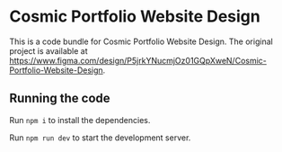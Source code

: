 
  # Cosmic Portfolio Website Design

  This is a code bundle for Cosmic Portfolio Website Design. The original project is available at https://www.figma.com/design/P5jrkYNucmjOz01GQpXweN/Cosmic-Portfolio-Website-Design.

  ## Running the code

  Run `npm i` to install the dependencies.

  Run `npm run dev` to start the development server.
  